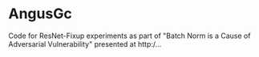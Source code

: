 # AngusGc
Code for ResNet-Fixup experiments as part of "Batch Norm is a Cause of Adversarial Vulnerability" presented at http:/…
